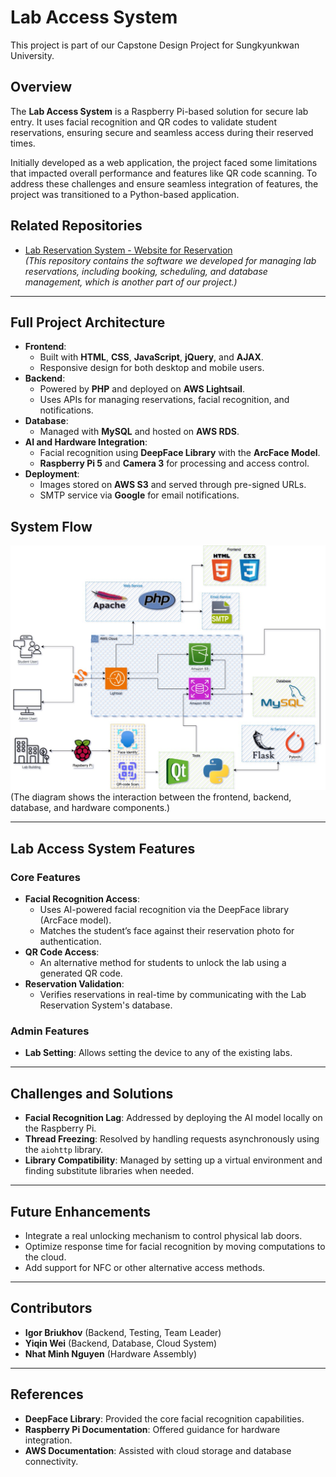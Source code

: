 # Lab Access System

This project is part of our Capstone Design Project for Sungkyunkwan University.

## Overview
The **Lab Access System** is a Raspberry Pi-based solution for secure lab entry. It uses facial recognition and QR codes to validate student reservations, ensuring secure and seamless access during their reserved times.

Initially developed as a web application, the project faced some limitations that impacted overall performance and features like QR code scanning. To address these challenges and ensure seamless integration of features, the project was transitioned to a Python-based application.

## Related Repositories
- [Lab Reservation System - Website for Reservation](https://github.com/ICE3037-2024Fall-Team2/lab_reservation_system)  
    *(This repository contains the software we developed for managing lab reservations, including booking, scheduling, and database management, which is another part of our project.)*
---

## Full Project Architecture
- **Frontend**:
  - Built with **HTML**, **CSS**, **JavaScript**, **jQuery**, and **AJAX**.
  - Responsive design for both desktop and mobile users.
- **Backend**:
  - Powered by **PHP** and deployed on **AWS Lightsail**.
  - Uses APIs for managing reservations, facial recognition, and notifications.
- **Database**:
  - Managed with **MySQL** and hosted on **AWS RDS**.
- **AI and Hardware Integration**:
  - Facial recognition using **DeepFace Library** with the **ArcFace Model**.
  - **Raspberry Pi 5** and **Camera 3** for processing and access control.
- **Deployment**:
  - Images stored on **AWS S3** and served through pre-signed URLs.
  - SMTP service via **Google** for email notifications.


## System Flow
![System Architecture](system_flow.png)  
(The diagram shows the interaction between the frontend, backend, database, and hardware components.)

---

## Lab Access System Features
### Core Features
- **Facial Recognition Access**:
  - Uses AI-powered facial recognition via the DeepFace library (ArcFace model).
  - Matches the student’s face against their reservation photo for authentication.
- **QR Code Access**:
  - An alternative method for students to unlock the lab using a generated QR code.
- **Reservation Validation**:
  - Verifies reservations in real-time by communicating with the Lab Reservation System's database.
  
### Admin Features
- **Lab Setting**: Allows setting the device to any of the existing labs.

---

## Challenges and Solutions
- **Facial Recognition Lag**: Addressed by deploying the AI model locally on the Raspberry Pi.
- **Thread Freezing**: Resolved by handling requests asynchronously using the `aiohttp` library.
- **Library Compatibility**: Managed by setting up a virtual environment and finding substitute libraries when needed.

---

## Future Enhancements
- Integrate a real unlocking mechanism to control physical lab doors.
- Optimize response time for facial recognition by moving computations to the cloud.
- Add support for NFC or other alternative access methods.

---

## Contributors
- **Igor Briukhov** (Backend, Testing, Team Leader)
- **Yiqin Wei** (Backend, Database, Cloud System)
- **Nhat Minh Nguyen** (Hardware Assembly)

---

## References
- **DeepFace Library**: Provided the core facial recognition capabilities.
- **Raspberry Pi Documentation**: Offered guidance for hardware integration.
- **AWS Documentation**: Assisted with cloud storage and database connectivity.
